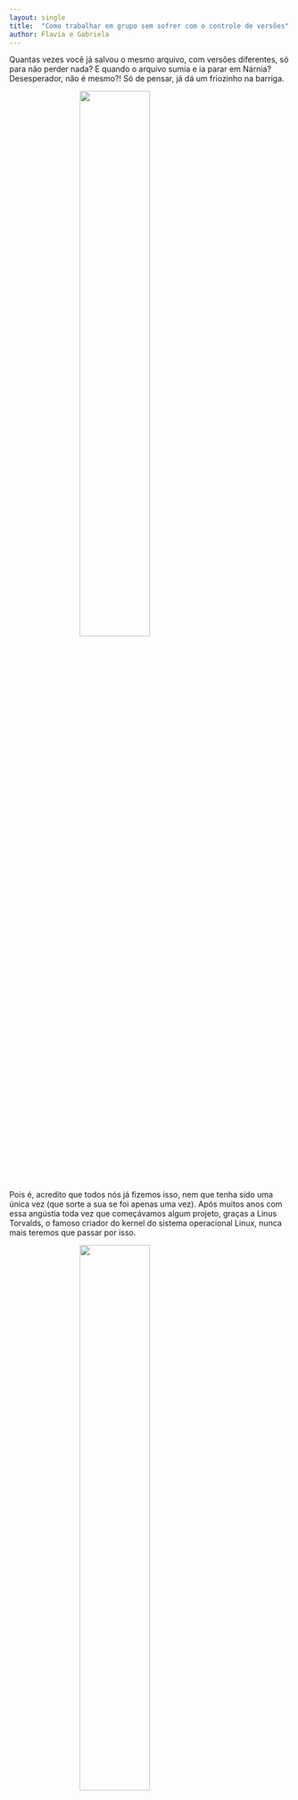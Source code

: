 ```yaml
---
layout: single
title:  "Como trabalhar em grupo sem sofrer com o controle de versões"
author: Flavia e Gabriela
---
```


Quantas vezes você já salvou o mesmo arquivo, com versões diferentes, só
para não perder nada? E quando o arquivo sumia e ia parar em Nárnia?
Desesperador, não é mesmo?\! Só de pensar, já dá um friozinho na
barriga.

<img src="/assets/images/post_git/pensativo.gif" width="50%" style="display: block; margin: auto;" />

Pois é, acredito que todos nós já fizemos isso, nem que tenha sido uma
única vez (que sorte a sua se foi apenas uma vez). Após muitos anos com
essa angústia toda vez que começávamos algum projeto, graças a Linus
Torvalds, o famoso criador do kernel do sistema operacional Linux, nunca
mais teremos que passar por
isso.

<img src="/assets/images/post_git/emocionada.gif" width="50%" style="display: block; margin: auto;" />

Caso vocês ainda não saibam do que exatamente estamos falando, vamos
contar um pouquinho mais sobre a salvação das nossas vidas: o Controle
de Versão. Mas o que seria isso? Bom, o Controle de Versão é um sistema
com a finalidade de gerenciar versões de um mesmo documento. Com ele
você pode tranquilamente “voltar” a uma versão anterior ou “avançar”
versões. Para explicar melhor, vamos voltar lá nos anos 2000. Tudo
começou quando a empresa que guardava todo o código do kernel no Linux,
a Bitkeeper, retirou o direito do Linux de ser isento, ou seja, de não
pagar pelo uso da ferramenta.

E foi aí que o Linus Torvalds se recusou a pagar os serviços da
Bitkeeper e teve a brilhante ideia de criar uma nova forma de controle
de versão, o Git. E, adivinhem?\! Ele realmente criou e, de longe, o Git
é o sistema de controle de versão moderno mais usado no mundo. Vamos
contar um pouquinho do que é o Git e o que ele pode fazer por
você.

<img src="/assets/images/post_git/empolgado.gif" width="50%" style="display: block; margin: auto;" />

# Git e GitHub

O Git é um programa que gerencia todas as alterações realizadas em um
diretório. Em geral, é usado para códigos, mas pode ser usado para
qualquer tipo de arquivo. Ele não passa de um programa para linha de
comando que observa as mudanças nos arquivos de um diretório e vai
guardando essas informações para que seja possível reverter qualquer
alteração indesejada.

Junto com o Git, vamos apresentar a vocês também o GitHub. É uma
plataforma de hospedagem de código para controle de versão e
colaboração, para armazenar todas as versões do seu projeto baseado em
Git na Internet. Ele permite que você e outras pessoas trabalhem juntos
em projetos de qualquer lugar.

### R e RStudio

Neste post vamos mostrar como usar o git no RStudio. Para isso é
necessário conhecer o R, que é uma linguagem de programação, além de um
ambiente de software gratuito. Ele oferece um vasto leque de
funcionalidades acessíveis via instalação de bibliotecas.

O RStudio é um conjunto de ferramentas integradas projetadas (IDE -
Integrated Development Environment) da linguagem R para editar e
executar os códigos em R. Em sua configuração padrão, a IDE manterá na
“memória” todos os últimos comandos executados, todos os dados
utilizados e todos os objetos criados. Com sua utilização gratuita, o
RStudio é uma excelente ferramenta para desenvolvimento em R,
extremamente visual quando comparado com ambientes de outras linguagens
e também com o console do R, e muito simples de se utilizar\!

## Como obter?

Agora você deve estar pensando “beleza, mas e aí? Como faço para
adquirir essas maravilhas?”. Calma, aos poucos vamos explicando melhor
como começar a usá-las e o que elas podem fazer por
você.

### Git

<img src="https://git-scm.com/images/logo@2x.png" width="10%" style="display: block; margin: auto;" />

Bom, primeiramente, você vai precisar fazer o
[download](https://git-scm.com/downloads). Nesse link, você encontrará
vários sistemas operacionais, clique em cima do seu sistema que o
download começará logo em
seguida.

<img src="/assets/images/post_git/download_git.png" width="70%" style="display: block; margin: auto;" />

### GitHub

<img src="/assets/images/post_git/github-logo.png" width="20%" style="display: block; margin: auto;" />

Você vai precisar apenas criar uma conta gratuita no
[GitHub](https://github.com/), caso ainda não tenha. E, se você for
estudante, tem a opção do [GitHub Student Developer
Pack](https://education.github.com/pack), que utiliza o email
institucional da sua universidade. A vantagem de usar uma conta de
estudante é que os alunos têm acesso gratuito às melhores ferramentas de
desenvolvedor em um só lugar, para que possam aprender fazendo.

Um dos principais benefícios de se utilizar o GitHub é o
compartilhamento de projetos. Se alguém precisar ver seu trabalho ou se
você quiser que eles testem seu código, eles podem obtê-lo facilmente no
GitHub. Essa troca de ideias proporciona um maior aprendizado para quem
se interessa por programação. Outro benefício é que você fica
atualizado. Se você se importa profundamente com o projeto de outra
pessoa, como um pacote R que você usa muito, pode acompanhar o
desenvolvimento e atualizações no GitHub. Você pode modificar para
adicionar recursos ou corrigir bugs e enviá-los de volta ao proprietário
como uma alteração
proposta.

# Pacote usethis

<img src="/assets/images/post_git/usethis.png" width="15%" style="display: block; margin: auto;" />

O [usethis](https://usethis.r-lib.org/) é um pacote de fluxo de
trabalho, automatiza tarefas repetitivas que surgem durante a instalação
e o desenvolvimento do projeto. Isso inclui a configuração de testes de
unidade, cobertura de teste, integração contínua com Git, GitHub,
RStudio e muito mais.

Ele tem várias funções que ajudam com tarefas relacionadas ao Git, que
se dividem em duas categorias:

  - Tarefas Git: Como clone, push e pull. Essas são coisas que podem ser
    feitas com o git de linha de comando;

  - Tarefas do GitHub: Como fork, release e pull request. Estas tarefas
    podem ser feitas no navegador.

Para instalar o pacote, use os seguintes comandos:

``` r
install.packages("usethis")
library(usethis)
```

# Configuração do Git

Para poder trabalhar com o Git, precisaremos fazer alguas configurações.
Isso será extremamente importante para o seu projeto. Temos duas
maneiras de realizar essas configurações, dentro do terminal do Git Bash
ou dentro do RStudio. Fiquem atentos que vamos explicar tudo direitinho
para vocês\!

## No Git

Você vai precisar abrir o terminal do Git Bash e digitar seu nome e
email, seguindo o exemplo abaixo:

``` r
# Escrever sem o símbolo "#"
# $ git config --global user.name "Gabriella Demarque"
# $ git config --global user.email demarque.gaabs@gmail.com
```

<img src="/assets/images/post_git/config_git.jpeg" width="60%" style="display: block; margin: auto;" />

Não se preocupe, você terá que fazer isso apenas uma vez\! Ah, vale
lembrar que você deverá usar o email que está associado a sua conta do
GitHub.

## No RStudio

No RStudio, basta você colocar o código abaixo e pronto, já estará
configurado\!

``` r
usethis::use_git_config(user.name = "Gabriella Demarque",
                        user.email = "demarque.gaabs@gmail.com")
```

<img src="/assets/images/post_git/config_rstudio.png" width="70%" style="display: block; margin: auto;" />

## Rproj e diretórios

Uma funcionalidade importante do RStudio é a criação de projetos,
permitindo dividir o trabalho em múltiplos ambientes, cada um com o seu
diretório e documentos. Um projeto no RStudio nada mais é do que uma
pasta comum com um arquivo .Rproj. O primeiro passo para organizar um
bom ambiente de trabalho para análises de dados é criar um diretório
onde todos os seus programas R podem viver em paz.

Para criar um projeto, basta seguir os passos:

1.  Clique na opção “File” do menu, e então em “New Project”;

2.  Clique em “New Directory”;

3.  Clique em “New Project”;

4.  Escreva o nome do diretório (pasta) onde deseja manter seu projeto,
    ex “my\_project”;

5.  Clique no botão “Create Project”.

Para criar um novo script para escrever os códigos, vá em File \> New
File \> R Script.

## Criando repositórios a partir do RStudio

Primeiramente, vamos utilizar a função create\_project(). Dentro dela,
será especificado o caminho do diretório (pasta), chamado “path”. No
exemplo abaixo, criamos um projeto chamado “Projeto\_Git”. Esse será o
nome da pasta onde estarão todos os arquivos criados e, posteriormente,
será o nome do repositório dentro do
GitHub.

``` r
#usethis::create_project("C:/Users/PC/Google Drive/Post - Git+Github+RStudio/Projeto_Git")
#Para rodar não use o '#' antes do código.
```

O RStudio abrirá uma nova janela, com o projeto
criado.

<img src="/assets/images/post_git/proj_criado.png" width="70%" style="display: block; margin: auto;" />

## Conectando o RStudio ao Git

Agora você deve estar se perguntando “mas por que vamos usar o Git
dentro do RStudio?”. Bom, essa é fácil de responder\! Simplesmente pela
facilidade e praticidade de conexão do Git + RStudio + GitHub.

``` r
usethis::use_git()
```

Duas escolhas deverão ser
feitas:

<img src="/assets/images/post_git/git_R.jpeg" width="70%" style="display: block; margin: auto;" />

Depois de ter executado, O RStudio vai reiniciar para que apareça a aba
do Git. Através dela é possível controlar todas as versões do código e
enviá-las ao GitHub para que sejam armazenadas com segurança na
nuvem.

<img src="/assets/images/post_git/git_terminal.png" width="70%" style="display: block; margin: auto;" />

## Conectando o RStudio ao GitHub

A mesma explicação que demos acima para o “Conectando o RStudio ao Git”
serve para este caso. Faremos isso para facilitar a conexão entre
eles.

``` r
usethis::use_github()
```

<img src="/assets/images/post_git/githubconfig.png" width="80%" style="display: block; margin: auto;" />

<img src="/assets/images/post_git/wow.gif" width="40%" style="display: block; margin: auto;" />

## Repositório criado

Prontinho, agora podemos começar a trabalhar no
repositório.

<img src="/assets/images/post_git/repositorio.jpeg" width="80%" style="display: block; margin: auto;" />

<img src="/assets/images/post_git/aee.gif" width="50%" style="display: block; margin: auto;" />

## Função para criar arquivo README.md

``` r
usethis::use_readme_md()
```

O arquivo será criado e aberto, para ser editado e salvo. Lembre-se de
salvar antes dos próximos
passos:

<img src="/assets/images/post_git/readme.png" width="70%" style="display: block; margin: auto;" />

Quando clica em **commit**, abrirá uma nova janela. “Commit” é a forma
de salvar um estado ou versão dos arquivos, criando uma revisão com um
número e um comentário. Escreva a mensagem, dizendo sua mudança
(escreva uma mensagem que descreva aquilo que você fez) e aperte o
Commit (passo 1). “Push” envia suas alterações locais online para o
GitHub (passo
2).

<img src="/assets/images/post_git/push_readme.png" width="70%" style="display: block; margin: auto;" />

Pronto, as mudanças foram feitas e podem ser vistas no Github. As etapas
de commit e push são as principais etapas dentro do Git e junto com o
GitHub essas etapas vão criar as versões e armazenar de forma online as
diferenças entre as versões
salvas.

<img src="/assets/images/post_git/proj_github.png" width="70%" style="display: block; margin: auto;" />

# Clonar um repositório do GitHub

CLONAR: esse comando serve para você baixar um repositório em sua
máquina pela primeira vez.

No RStudio, crie um novo projeto: File \> New Project. Na aba “Create
Project”, selecione a opção **Version
Control**.

<img src="/assets/images/post_git/version.png" width="60%" style="display: block; margin: auto;" />

Na aba “Create Project from Version Control”, selecione a opção
Git.

<img src="/assets/images/post_git/version_control.png" width="60%" style="display: block; margin: auto;" />

Na aba “Clone Git Repository”:

  - Repository URL: Cole o link para o repositório;

  - Project directory name: Após inserir o repository URL, esse campo
    será preenchido automaticamente;

  - Create project as subdirectory of: Selecione o diretório onde você
    deseja manter sua cópia local do
repositório.

<img src="/assets/images/post_git/clone.png" width="60%" style="display: block; margin: auto;" />

O RStudio irá fazer o clone do repositório, e abrirá um RProj para ele
(caso não exista um ainda, será criado).

# A partir de um repositório existente, clonar diretamente do RStudio

Para isso, usaremos a função usethis::create\_from\_github(). Argumentos
importantes:

  - repo\_spec = repositório que quer trabalhar. Deve estar no formato:
    “usuario\_github/repositorio”. Veja o exemplo abaixo;

  - destdir = diretório local onde quer que os arquivos sejam salvos;

  - fork = se igual a TRUE, irá fazer o fork do repositório. Só
    funcionará se o token do GitHub foi configurado corretamente.

# Referências

<http://startsamblog.blogspot.com/2017/01/a-historia-do-git.html>

<https://usethis.r-lib.org/articles/articles/usethis-setup.html>

<https://happygitwithr.com/>

<https://curso-r.github.io/zen-do-r/>

# Agradecimento

Ah, lembrando que isso foi só uma pequena parte das várias
funcionalidades que o Git e GitHub tem. Infelizmente não colocamos tudo
neste post, mas não se preocupe\! Vocês podem acessar esse link
<https://githowto.com/pt-BR> e ler um pouco mais sobre esse assunto que
vai mudar sua
vida\!

<img src="/assets/images/post_git/obrigada.gif" width="50%" style="display: block; margin: auto;" />
